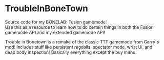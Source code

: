 # TroubleInBoneTown
Source code for my BONELAB: Fusion gamemode! <br>
Use this as a resource to learn how to do certain things in both the Fusion gamemode API and my extended gamemode API!

Trouble in Bonetown is a remake of the classic TTT gamemode from Garry's mod! Includes stuff like persistent ragdolls, 
spectator mode, wrist UI, and dead body inspection! Basically everything except the buy menu.
